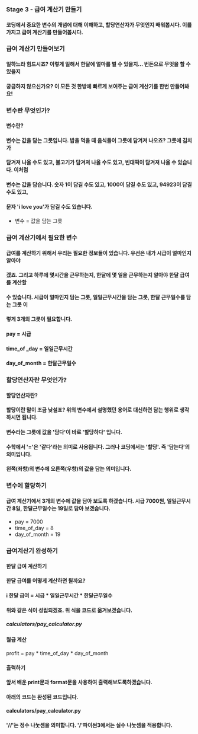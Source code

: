 ### Stage 3 - 급여 계산기 만들기
#### 코딩에서 중요한 변수의 개념에 대해 이해하고, 할당연산자가 무엇인지 배워봅시다. 이를 가지고 급여 계산기를 만들어봅시다.

### 급여 계산기 만들어보기
#### 일하느라 힘드시죠? 이렇게 일해서 한달에 얼마를 벌 수 있을지... 번돈으로 무엇을 할 수 있을지
#### 궁금하지 않으신가요? 이 모든 것 한방에 빠르게 보여주는 급여 계산기를 한번 만들어봐요!

### 변수란 무엇인가?
#### 변수란?
#### 변수는 값을 담는 그릇입니다. 밥을 먹을 때 음식들이 그릇에 담겨져 나오죠? 그릇에 김치가
#### 담겨져 나올 수도 있고, 불고기가 담겨져 나올 수도 있고, 빈대떡이 담겨져 나올 수 있습니다. 이처럼
#### 변수는 값을 담습니다. 숫자 1이 담길 수도 있고, 1000이 담길 수도 있고, 94923이 담길 수도 있고,
#### 문자 'i love you'가 담길 수도 있습니다.

- 변수 = 값을 담는 그릇

### 급여 계산기에서 필요한 변수
#### 급여를 계산하기 위해서 우리는 필요한 정보들이 있습니다. 우선은 내가 시급이 얼마인지 알아야
#### 겠죠. 그리고 하루에 몇시간을 근무하는지, 한달에 몇 일을 근무하는지 알아야 한달 급여를 계산할
#### 수 있습니다. 시급이 얼마인지 담는 그릇, 일일근무시간을 담는 그릇, 한달 근무일수를 담는 그릇 이
#### 렇게 3개의 그릇이 필요합니다.

#### pay =  시급
#### time_of _day = 일일근무시간
#### day_of_month = 한달근무일수

### 할당연산자란 무엇인가?
#### 할당연산자란?
#### 할당이란 말이 조금 낮설죠? 위의 변수에서 설명했던 용어로 대신하면 담는 행위로 생각하시면 됩니다.
#### 변수라는 그릇에 값을 '담다'이 바로 '할당하다' 입니다.
#### 수학에서 '='은 '같다'라는 의미로 사용됩니다. 그러나 코딩에서는 '할당'. 즉 '담는다'의 의미입니다.
#### 왼쪽(좌항)의 변수에 오른쪽(우항)의 값을 담는 의미입니다.

### 변수에 할당하기
#### 급여 계산기에서 3개의 변수에 값을 담아 보도록 하겠습니다. 시급 7000원, 일일근무시간 8일, 한달근무일수는 19일로 담아 보겠습니다.
- pay = 7000
- time_of_day = 8
- day_of_month = 19

### 급여계산기 완성하기
#### 한달 급여 계산하기
#### 한달 급여를 어떻게 계산하면 될까요?
#### i 한달 급여 = 시급 * 일일근무시간 * 한달근무일수

#### 위와 같은 식이 성립되겠죠. 위 식을 코드로 옮겨보겠습니다.
##### calculators/pay_calculator.py

#### 월급 계산
profit = pay * time_of_day * day_of_month

#### 출력하기
#### 앞서 배운 print문과 format문을 사용하여 출력해보도록하겠습니다.
#### 아래의 코드는 완성된 코드입니다.
#### calculators/pay_calculator.py


#### '//'는 정수 나눗셈을 의미합니다. '/'파이썬3에서는 실수 나눗셈을 적용합니다.
